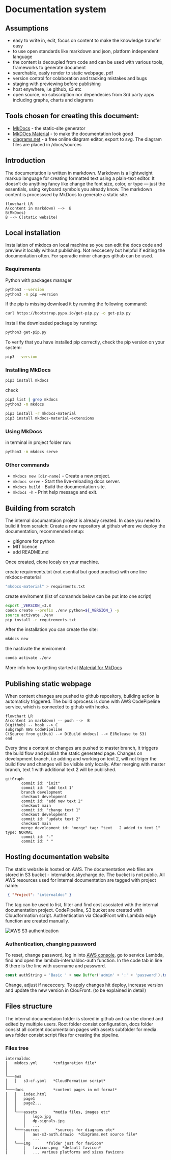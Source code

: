 
# Documentation system

## Assumptions

- easy to write in, edit, focus on content to make the knowledge transfer easy
- to use open standards like markdown and json, platform independent language
- the content is decoupled from code and can be used with various tools, frameworks to generate document
- searchable, easly render to static webpage, pdf
- version control for colaboration and tracking mistakes and bugs
- staging with previewing before publishing
- host enywhere, i.e github, s3 etc
- open source, no subscription nor dependecies from 3rd party apps including graphs, charts and diagrams

## Tools chosen for creating this document:
<!-- TODO open link in a new page add {:target="_blank"} -->
- [MkDocs](https://www.mkdocs.org) - the static-site generator
- [MkDOcs Material](https://squidfunk.github.io/mkdocs-material/) - to make the documentation look good
- [diagrams.net](https://www.diagrams.net) - a free online diagram editor, export to svg. The diagram files are placed in /docs/sources

## Introduction
The documentation is written in markdown. Markdown is a lightweight markup language for creating formatted text using a plain-text editor. It doesn’t do anything fancy like change the font size, color, or type — just the essentials, using keyboard symbols you already know. The markdown content is processsed by MkDocs to generate a static site.

``` mermaid
flowchart LR
A(content in markdown) -->  B
B(MkDocs) 
B --> C(static website)
```

## Local installation
Installation of mkdocs on local machine so you can edit the docs code and preview it locally without publishing.
Not neccecery but helpful if editing the documentation often. For sporadic minor changes github can be used.

### Requirements
Python with packages manager
```bash
python3 --version
python3 -m pip –version
```
If the pip is missing download it by running the following command:
```bash
curl https://bootstrap.pypa.io/get-pip.py -o get-pip.py
```

Install the downloaded package by running:
```bash
python3 get-pip.py
```
To verify that you have installed pip correctly, check the pip version on your system:
```bash
pip3 --version
```

### Installing MkDocs
```bash
pip3 install mkdocs
```
check
```bash
pip3 list | grep mkdocs
python3 -m mkdocs
```

<!-- Add to PATH
PATH='/Users/production/Library/Python/3.8/bin'
export PATH -->

```bash
pip3 install -r mkdocs-material
pip3 install mkdocs-material-extensions
```

### Using MkDocs
in terminal in project folder run:
```bash
python3 -m mkdocs serve
```
### Other commands

* `mkdocs new [dir-name]` - Create a new project.
* `mkdocs serve` - Start the live-reloading docs server.
* `mkdocs build` - Build the documentation site.
* `mkdocs -h` - Print help message and exit.

## Building from scratch
The internal documantaion project is already created. In case you need to bulid it from scratch:
Create a new repository at github where we deploy the documentation, recommended setup: 
- gitignore for python
- MIT licence
- add README.md

Once created, clone localy on your machine.

create requirments.txt (not esential but good practise) with one line mkdocs-material
```bash
"mkdocs-material" > requirments.txt
```
create enviroment (list of comannds below can be put into one script)
```bash
export _VERSION_=3.8
conda create --prefix ./env python=${_VERSION_} -y
source activate ./env
pip install -r requirements.txt
```
After the installation you can create the site:
```bash
mkdocs new
```
the nactivate the enviroment:
```bash
conda activate ./env
```

More info how to getting started at [Material for MkDocs](https://squidfunk.github.io/mkdocs-material/getting-started/)

## Publishing static webpage
When content changes are pushed to github repository, building action is automaticly triggered.
The build oprocess is done with AWS CodePipeline service, which is connected to github with hooks.

``` mermaid
flowchart LR
A(content in markdown) -- push -->  B
B(github) -- hook --> C
subgraph AWS CodePipeline
C(Source from github) --> D(Build mkdocs) --> E(Release to S3)
end
```

Every time a content or changes are pushed to master branch, it triggers the build flow and publish the static generated page. 
Changes on development branch, i.e adding and working on text 2, will not triger the build flow and changes will be visible only locally. After merging with master branch, text 1 with additional text 2 will be published.

``` mermaid
gitGraph
       commit id: "init"
       commit id: "add text 1"
       branch development
       checkout development
       commit id: "add new text 2"
       checkout main
       commit id: "change text 1"
       checkout development
       commit id: "update text 2"
       checkout main
       merge development id: "merge" tag: "text   2 added to text 1" type: NORMAL
       commit id: "-"
       commit id: " "
```
## Hosting documentation website
The static website is hosted on AWS. The documentation web files are stored in S3 bucket - internaldoc.skycharge.de. The bucket is not public.
All AWS resources used for internal documentation are tagged with project name:
```json
 { "Project": "internaldoc" }
```
The tag can be used to list, filter and find cost asosiated with the internal documentation project.
CodePipeline, S3 bucket are created with Cloudformation script. Authentication via CloudFront with Lambda edge function are created manually.

![AWS S3 authentication](assets/aws-s3-auth.svg)

### Authentication, changing password
To reset, change password, log in into [AWS console](https://aws.amazon.com), go to service Lambda, find and open the lambda-internaldoc-auth function.
In the code tab in line 8 there is the line with username and password.
```js
const authString = 'Basic ' + new Buffer('admin' + ':' + 'password').toString('base64');
```
Change, adjust if nececcery. To apply changes hit deploy, increase version and update the new version in ClouFront. (to be explained in detail)
<!-- TODO explain in detail the pass change process, version update in CloudFront -->


## Files structure

The internal documentaion folder is stored in github and can be cloned and edited by multiple users.
Root folder consist configuration, docs folder consist all content documentaion pages with assets subfolder for media. aws folder consist script files for creating the pipeline.

### Files tree

```
internaldoc
│   mkdocs.yml       *cnfiguration file*
│   
│ 
└───aws 
│   │   s3-cf.yaml   *CloudFormation script*
│
└───docs             *content pages in md format*
│   │   index.html
│   │   page1
│   │   page2...
│   │  
│   └───assets       *media files, images etc*
│       │   logo.jpg
│       │   dp-signals.jpg
│       │   ...
│   └───sources       *sources for diagrams etc*
│       │   aws-s3-auth.drawio  *diagrams.net source file*
│       │   ...
│   └───img       *folder just for favicon*
│       │   favicon.png  *default favicon*
|       |   ... various platforms and sizes favicons
```


